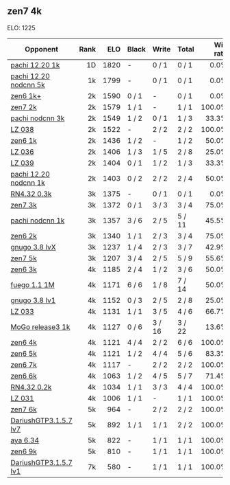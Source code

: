 ## zen7 4k ##

ELO: 1225

Opponent | Rank | ELO | Black | Write | Total | Win rate
---------|-----:|----:|-------|-------|-------|-------:
[pachi 12.20 1k](pachi%2012.20%201k.md) | 1D | 1820 | - | 0 / 1 | 0 / 1 | 0.0%
[pachi 12.20 nodcnn 5k](pachi%2012.20%20nodcnn%205k.md) | 1k | 1799 | - | 0 / 1 | 0 / 1 | 0.0%
[zen6 1k+](zen6%201k+.md) | 2k | 1590 | 0 / 1 | - | 0 / 1 | 0.0%
[zen7 2k](zen7%202k.md) | 2k | 1579 | 1 / 1 | - | 1 / 1 | 100.0%
[pachi nodcnn 3k](pachi%20nodcnn%203k.md) | 2k | 1549 | 1 / 2 | 0 / 1 | 1 / 3 | 33.3%
[LZ 038](LZ%20038.md) | 2k | 1522 | - | 2 / 2 | 2 / 2 | 100.0%
[zen6 1k](zen6%201k.md) | 2k | 1436 | 1 / 2 | - | 1 / 2 | 50.0%
[LZ 036](LZ%20036.md) | 2k | 1406 | 1 / 3 | 1 / 5 | 2 / 8 | 25.0%
[LZ 039](LZ%20039.md) | 2k | 1404 | 0 / 1 | 1 / 2 | 1 / 3 | 33.3%
[pachi 12.20 nodcnn 1k](pachi%2012.20%20nodcnn%201k.md) | 2k | 1403 | 0 / 2 | 2 / 2 | 2 / 4 | 50.0%
[RN4.32 0.3k](RN4.32%200.3k.md) | 3k | 1375 | - | 0 / 1 | 0 / 1 | 0.0%
[zen7 3k](zen7%203k.md) | 3k | 1372 | 0 / 1 | 3 / 3 | 3 / 4 | 75.0%
[pachi nodcnn 1k](pachi%20nodcnn%201k.md) | 3k | 1357 | 3 / 6 | 2 / 5 | 5 / 11 | 45.5%
[zen6 2k](zen6%202k.md) | 3k | 1340 | 1 / 1 | 2 / 3 | 3 / 4 | 75.0%
[gnugo 3.8 lvX](gnugo%203.8%20lvX.md) | 3k | 1237 | 1 / 4 | 2 / 3 | 3 / 7 | 42.9%
[zen7 5k](zen7%205k.md) | 3k | 1207 | 3 / 4 | 2 / 5 | 5 / 9 | 55.6%
[zen6 3k](zen6%203k.md) | 4k | 1185 | 2 / 4 | 1 / 2 | 3 / 6 | 50.0%
[fuego 1.1 1M](fuego%201.1%201M.md) | 4k | 1171 | 6 / 6 | 1 / 8 | 7 / 14 | 50.0%
[gnugo 3.8 lv1](gnugo%203.8%20lv1.md) | 4k | 1152 | 0 / 3 | 2 / 5 | 2 / 8 | 25.0%
[LZ 033](LZ%20033.md) | 4k | 1131 | 1 / 1 | 3 / 5 | 4 / 6 | 66.7%
[MoGo release3 1k](MoGo%20release3%201k.md) | 4k | 1127 | 0 / 6 | 3 / 16 | 3 / 22 | 13.6%
[zen6 4k](zen6%204k.md) | 4k | 1121 | 4 / 4 | 2 / 2 | 6 / 6 | 100.0%
[zen6 5k](zen6%205k.md) | 4k | 1121 | 1 / 2 | 4 / 4 | 5 / 6 | 83.3%
[zen6 7k](zen6%207k.md) | 4k | 1117 | - | 2 / 2 | 2 / 2 | 100.0%
[zen6 6k](zen6%206k.md) | 4k | 1063 | 1 / 2 | 4 / 5 | 5 / 7 | 71.4%
[RN4.32 0.2k](RN4.32%200.2k.md) | 4k | 1034 | 1 / 1 | 3 / 3 | 4 / 4 | 100.0%
[LZ 031](LZ%20031.md) | 4k | 1006 | 1 / 1 | - | 1 / 1 | 100.0%
[zen7 6k](zen7%206k.md) | 5k | 964 | - | 2 / 2 | 2 / 2 | 100.0%
[DariushGTP3.1.5.7 lv7](DariushGTP3.1.5.7%20lv7.md) | 5k | 892 | 1 / 1 | 1 / 1 | 2 / 2 | 100.0%
[aya 6.34](aya%206.34.md) | 5k | 822 | - | 1 / 1 | 1 / 1 | 100.0%
[zen6 9k](zen6%209k.md) | 5k | 810 | - | 1 / 1 | 1 / 1 | 100.0%
[DariushGTP3.1.5.7 lv1](DariushGTP3.1.5.7%20lv1.md) | 7k | 580 | - | 1 / 1 | 1 / 1 | 100.0%
